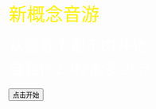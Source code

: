 <!DOCTYPE html>
<html>

<head>
    <title>吃掉谢不肉</title>
    <meta itemprop="name" content="吃掉谢不肉" />
    <meta itemprop="description" content="新概念音游" />
    <meta itemprop="image" content="https://www.thac.cc/kano/res/logo.jpg" />
    <meta charset="utf-8" />
    <meta name="viewport" content="initial-scale=1, user-scalable=no, minimum-scale=1.0, maximum-scale=1.0, width=device-width,target-densitydpi=device-dpi" />
    <link rel="stylesheet" href="https://stackpath.bootstrapcdn.com/bootstrap/4.3.1/css/bootstrap.min.css" integrity="sha384-ggOyR0iXCbMQv3Xipma34MD+dH/1fQ784/j6cY/iJTQUOhcWr7x9JvoRxT2MZw1T" crossorigin="anonymous">
    <link href="./static/index.css" rel="stylesheet" type="text/css">
    <script src="https://pv.sohu.com/cityjson?ie=utf-8"></script>
    <script src="https://code.createjs.com/1.0.0/createjs.min.js"></script>
    <script src="https://passport.cnblogs.com/scripts/jsencrypt.min.js"></script>
    <script src="./static/index.js"></script>
</head>

<body onLoad="init()" oncontextmenu=self.event.returnValue=false>
    <div id="GameScoreLayer" class="BBOX SHADE bgc1" style="display:none;">
        <div style="padding:5%;margin-top: 200px;background-color: rgba(125, 181, 216, 0.3);">
            <div id="GameScoreLayer-text"></div>
            <div id="GameScoreLayer-score" style="margin:10px 0;">得分</div>
            <div id="GameScoreLayer-bast">最佳</div>
            <button type="button" class="btn btn-secondary btn-lg" onclick="replayBtn()">重来</button>
            <button type="button" class="btn btn-secondary btn-lg" onclick="window.location.href='https://github.com/arcxingye/EatKano'">开源</button>
        </div>
    </div>
    </div>
    <div id="welcome" class="SHADE BOX-M">
        <div class="welcome-bg FILL"></div>
        <div class="FILL BOX-M" style="position:absolute;top:0;left:0;right:0;bottom:0;z-index:5;">
            <div style="margin:0 8% 0 9%;">
                <div style="font-size:2.6em; color:#FEF002;">新概念音游</div><br />
                <div style="font-size:2.2em; color:#fff; line-height:1.5em;">
                    从最底下谢不肉开始<br />
                    看看你20秒能多少分<br />
                </div>
                <br />
                <div id="btn_group" style="display: block;">
                    <button type="button" id="ready-btn" class="btn btn-primary loading btn-lg">点击开始</button>
                </div>
                <div id="setting" style="display: none;">
                    <div class="input-group mb-3">
                        <div class="input-group-prepend">
                            <span class="input-group-text" id="basic-addon1">名字</span>
                        </div>
                        <input type="text" id="username" class="form-control" maxlength=8 placeholder="用于纪录排行(特殊字符会被过滤)" aria-label="username" aria-describedby="basic-addon1">
                    </div>
                    <div class="input-group mb-3">
                        <div class="input-group-prepend">
                            <span class="input-group-text" id="basic-addon1">留言</span>
                        </div>
                        <input type="text" id="message" class="form-control" maxlength=50 placeholder="禁广告/脏话(本项可不填)" aria-label="username" aria-describedby="basic-addon1">
                    </div>
                    <button type="button" class="btn btn-secondary btn-lg" onclick="show_btn();save_cookie();">完成</button>
                </div>
            </div>
        </div>
    </div>
</body>

</html>
